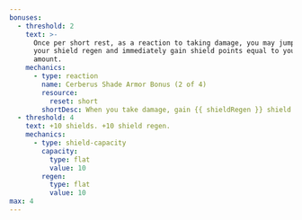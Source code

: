 ```yaml
---
bonuses:
  - threshold: 2
    text: >-
      Once per short rest, as a reaction to taking damage, you may jumpstart
      your shield regen and immediately gain shield points equal to your regen
      amount.
    mechanics:
      - type: reaction
        name: Cerberus Shade Armor Bonus (2 of 4)
        resource:
          reset: short
        shortDesc: When you take damage, gain {{ shieldRegen }} shield points.
  - threshold: 4
    text: +10 shields. +10 shield regen.
    mechanics:
      - type: shield-capacity
        capacity:
          type: flat
          value: 10
        regen:
          type: flat
          value: 10
max: 4
---
```

